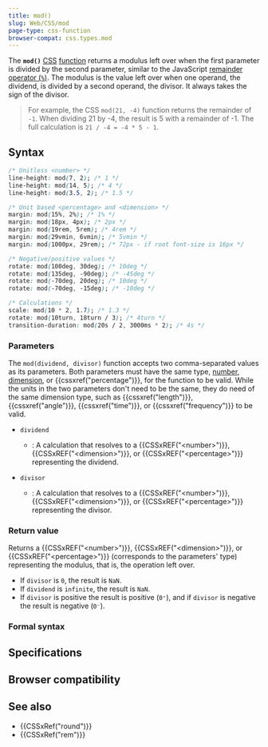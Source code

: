 ```yaml
---
title: mod()
slug: Web/CSS/mod
page-type: css-function
browser-compat: css.types.mod
---
```




The **`mod()`** [CSS](/Web/CSS) [function](/Web/CSS/CSS_Functions) returns a modulus left over when the first parameter is divided by the second parameter, similar to the JavaScript [remainder operator (`%`)](/Web/JavaScript/Reference/Operators/Remainder). The modulus is the value left over when one operand, the dividend, is divided by a second operand, the divisor. It always takes the sign of the divisor.

> For example, the CSS `mod(21, -4)` function returns the remainder of `-1`. When dividing 21 by -4, the result is 5 with a remainder of -1. The full calculation is `21 / -4 = -4 * 5 - 1`.

## Syntax

```css
/* Unitless <number> */
line-height: mod(7, 2); /* 1 */
line-height: mod(14, 5); /* 4 */
line-height: mod(3.5, 2); /* 1.5 */

/* Unit based <percentage> and <dimension> */
margin: mod(15%, 2%); /* 1% */
margin: mod(18px, 4px); /* 2px */
margin: mod(19rem, 5rem); /* 4rem */
margin: mod(29vmin, 6vmin); /* 5vmin */
margin: mod(1000px, 29rem); /* 72px - if root font-size is 16px */

/* Negative/positive values */
rotate: mod(100deg, 30deg); /* 10deg */
rotate: mod(135deg, -90deg); /* -45deg */
rotate: mod(-70deg, 20deg); /* 10deg */
rotate: mod(-70deg, -15deg); /* -10deg */

/* Calculations */
scale: mod(10 * 2, 1.7); /* 1.3 */
rotate: mod(10turn, 18turn / 3); /* 4turn */
transition-duration: mod(20s / 2, 3000ms * 2); /* 4s */
```

### Parameters

The `mod(dividend, divisor)` function accepts two comma-separated values as its parameters. Both parameters must have the same type, [number](/Web/CSS/number), [dimension](/Web/CSS/dimension), or {{cssxref("percentage")}}, for the function to be valid. While the units in the two parameters don't need to be the same, they do need of the same dimension type, such as {{cssxref("length")}}, {{cssxref("angle")}}, {{cssxref("time")}}, or {{cssxref("frequency")}} to be valid.

- `dividend`

  - : A calculation that resolves to a {{CSSxREF("&lt;number&gt;")}}, {{CSSxREF("&lt;dimension&gt;")}}, or {{CSSxREF("&lt;percentage&gt;")}} representing the dividend.

- `divisor`
  - : A calculation that resolves to a {{CSSxREF("&lt;number&gt;")}}, {{CSSxREF("&lt;dimension&gt;")}}, or {{CSSxREF("&lt;percentage&gt;")}} representing the divisor.

### Return value

Returns a {{CSSxREF("&lt;number&gt;")}}, {{CSSxREF("&lt;dimension&gt;")}}, or {{CSSxREF("&lt;percentage&gt;")}} (corresponds to the parameters' type) representing the modulus, that is, the operation left over.

- If `divisor` is `0`, the result is `NaN`.
- If `dividend` is `infinite`, the result is `NaN`.
- If `divisor` is positive the result is positive (`0⁺`), and if `divisor` is negative the result is negative (`0⁻`).

### Formal syntax



## Specifications



## Browser compatibility



## See also

- {{CSSxRef("round")}}
- {{CSSxRef("rem")}}
